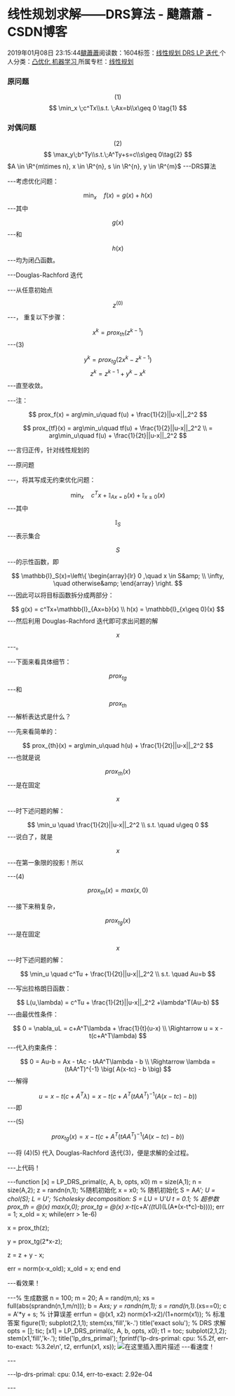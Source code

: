 
# 线性规划求解——DRS算法 - 颹蕭蕭 - CSDN博客


2019年01月08日 23:15:44[颹蕭蕭](https://me.csdn.net/itnerd)阅读数：1604标签：[线性规划																](https://so.csdn.net/so/search/s.do?q=线性规划&t=blog)[DRS																](https://so.csdn.net/so/search/s.do?q=DRS&t=blog)[LP																](https://so.csdn.net/so/search/s.do?q=LP&t=blog)[迭代																](https://so.csdn.net/so/search/s.do?q=迭代&t=blog)[
							](https://so.csdn.net/so/search/s.do?q=LP&t=blog)[
																					](https://so.csdn.net/so/search/s.do?q=DRS&t=blog)个人分类：[凸优化																](https://blog.csdn.net/itnerd/article/category/8105675)[机器学习																](https://blog.csdn.net/itnerd/article/category/8068411)[
							](https://blog.csdn.net/itnerd/article/category/8105675)
所属专栏：[线性规划](https://blog.csdn.net/column/details/32485.html)
[
																	](https://so.csdn.net/so/search/s.do?q=DRS&t=blog)
[
				](https://so.csdn.net/so/search/s.do?q=线性规划&t=blog)
[
			](https://so.csdn.net/so/search/s.do?q=线性规划&t=blog)

### 原问题
$$
(1)
$$
$$
\min_x \;c^Tx\\s.t. \;Ax=b\\x\geq 0 \tag{1}
$$

### 对偶问题
$$
(2)
$$
$$
\max_y\;b^Ty\\s.t.\;A^Ty+s=c\\s\geq 0\tag{2}
$$
$A \in \R^{m\times n}, x \in \R^{n}, s \in \R^{n}, y \in \R^{m}$
---DRS算法

---考虑优化问题：

$$
\min_x\quad f(x) = g(x) + h(x)
$$
---其中

$$
g(x)
$$
---和

$$
h(x)
$$
---均为闭凸函数。

---Douglas-Rachford 迭代

---从任意初始点

$$
z^{(0)}
$$
---， 重复以下步骤：

$$
x^{k} = prox_{th}(z^{k-1})
$$
---(3)

$$
y^{k} = prox_{tg}(2x^k-z^{k-1})  \tag{3}
$$
$$
z^{k} = z^{k-1} + y^{k} - x^{k}
$$
---直至收敛。

---注：

$$
prox_f(x) = arg\min_u\quad f(u) + \frac{1}{2}||u-x||_2^2
$$

$$
prox_{tf}(x) = arg\min_u\quad tf(u) + \frac{1}{2}||u-x||_2^2 \\ = arg\min_u\quad f(u) + \frac{1}{2t}||u-x||_2^2
$$

---言归正传，针对线性规划的

---原问题

---，将其写成无约束优化问题：

$$
\min_x \quad c^Tx + \mathbb{I}_{Ax=b}(x) + \mathbb{I}_{x\geq 0}(x)
$$
---其中

$$
\mathbb{I}_S
$$
---表示集合

$$
S
$$
---的示性函数，即

$$
\mathbb{I}_S(x)=\left\{
             \begin{array}{lr}
             0 ,\quad x \in S&amp;  \\
             \infty, \quad otherwise&amp;  
             \end{array}
\right.
$$
---因此可以将目标函数拆分成两部分：

$$
g(x) = c^Tx+\mathbb{I}_{Ax=b}(x) \\  h(x) =  \mathbb{I}_{x\geq 0}(x)
$$
---然后利用 Douglas-Rachford 迭代即可求出问题的解

$$
x
$$
---。

---下面来看具体细节：

$$
prox_{tg}
$$
---和

$$
prox_{th}
$$
---解析表达式是什么？

---先来看简单的：

$$
prox_{th}(x) = arg\min_u\quad h(u) + \frac{1}{2t}||u-x||_2^2
$$
---也就是说

$$
prox_{th}(x)
$$
---是在固定

$$
x
$$
---时下述问题的解：

$$
\min_u \quad  \frac{1}{2t}||u-x||_2^2 \\ s.t. \quad u\geq 0
$$
---说白了，就是

$$
x
$$
---在第一象限的投影！所以

---(4)

$$
prox_{th}(x) = max(x,0) \tag{4}
$$

---接下来稍复杂，

$$
prox_{tg}(x)
$$
---是在固定

$$
x
$$
---时下述问题的解：

$$
\min_u \quad  c^Tu + \frac{1}{2t}||u-x||_2^2 \\ s.t. \quad Au=b
$$

---写出拉格朗日函数：

$$
L(u,\lambda) = c^Tu + \frac{1}{2t}||u-x||_2^2 +\lambda^T(Au-b)
$$
---由最优性条件：

$$
0 = \nabla_uL = c+A^T\lambda + \frac{1}{t}(u-x) \\ \Rightarrow u = x - t(c+A^T\lambda)
$$
---代入约束条件：

$$
0 = Au-b = Ax - tAc - tAA^T\lambda - b \\ \Rightarrow \lambda = (tAA^T)^{-1} \big( A(x-tc) - b \big)
$$
---解得

$$
u = x - t(c+A^T\lambda)=x - t\bigg(c+A^T(tAA^T)^{-1} \big( A(x-tc) - b \big)\bigg)
$$
---即

---(5)

$$
prox_{tg}(x) = x - t\bigg(c+A^T(tAA^T)^{-1} \big( A(x-tc) - b \big)\bigg) \tag{5}
$$

---将 (4)(5) 代入 Douglas-Rachford 迭代(3)，便是求解的全过程。

---上代码！

---function [x] = LP_DRS_primal(c, A, b, opts, x0)
m = size(A,1);
n = size(A,2);
z = randn(n,1);  %随机初始化
x = x0;   % 随机初始化
S = A*A';
U = chol(S);
L = U'; %cholesky decomposition: S = L*U = U'*U
t = 0.1; % 超参数
prox_th = @(x) max(x,0);
prox_tg = @(x) x-t*(c+A'*((t*U)\(L\(A*(x-t*c)-b))));
err = 1;
x_old = x;
while(err > 1e-6)
    
   x = prox_th(z);
   
   y = prox_tg(2*x-z);
   
   z = z + y - x;
    
   err = norm(x-x_old);
   x_old = x;
end
end

---看效果！

---% 生成数据
n = 100;
m = 20;
A = rand(m,n);
xs = full(abs(sprandn(n,1,m/n)));
b = A*xs;
y = randn(m,1);
s = rand(n,1).*(xs==0);
c = A'*y + s;
% 计算误差
errfun = @(x1, x2) norm(x1-x2)/(1+norm(x1));
% 标准答案
figure(1);
subplot(2,1,1);
stem(xs,'fill','k-.')
title('exact solu');
% DRS 求解
opts = [];
tic;
[x1] = LP_DRS_primal(c, A, b, opts, x0);
t1 = toc;
subplot(2,1,2);
stem(x1,'fill','k-.');
title('lp_drs_primal');
fprintf('lp-drs-primal: cpu: %5.2f, err-to-exact: %3.2e\n', t2, errfun(x1, xs));
![在这里插入图片描述](https://img-blog.csdnimg.cn/20190109132816280.png?x-oss-process=image/watermark,type_ZmFuZ3poZW5naGVpdGk,shadow_10,text_aHR0cHM6Ly9ibG9nLmNzZG4ubmV0L2l0bmVyZA==,size_16,color_FFFFFF,t_70)
---看速度！

---[
](https://img-blog.csdnimg.cn/20190109132816280.png?x-oss-process=image/watermark,type_ZmFuZ3poZW5naGVpdGk,shadow_10,text_aHR0cHM6Ly9ibG9nLmNzZG4ubmV0L2l0bmVyZA==,size_16,color_FFFFFF,t_70)

---lp-drs-primal: cpu:  0.14, err-to-exact: 2.92e-04

---[
            ](https://img-blog.csdnimg.cn/20190109132816280.png?x-oss-process=image/watermark,type_ZmFuZ3poZW5naGVpdGk,shadow_10,text_aHR0cHM6Ly9ibG9nLmNzZG4ubmV0L2l0bmVyZA==,size_16,color_FFFFFF,t_70)



